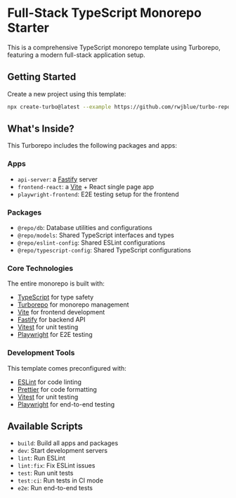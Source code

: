 # Full-Stack TypeScript Monorepo Starter

This is a comprehensive TypeScript monorepo template using Turborepo, featuring
a modern full-stack application setup.

## Getting Started

Create a new project using this template:

```sh
npx create-turbo@latest --example https://github.com/rwjblue/turbo-repo-rwjblue-kitchen-sink
```

## What's Inside?

This Turborepo includes the following packages and apps:

### Apps

- `api-server`: a [Fastify](https://fastify.io/) server
- `frontend-react`: a [Vite](https://vitejs.dev/) + React single page app
- `playwright-frontend`: E2E testing setup for the frontend

### Packages

- `@repo/db`: Database utilities and configurations
- `@repo/models`: Shared TypeScript interfaces and types
- `@repo/eslint-config`: Shared ESLint configurations
- `@repo/typescript-config`: Shared TypeScript configurations

### Core Technologies

The entire monorepo is built with:

- [TypeScript](https://www.typescriptlang.org/) for type safety
- [Turborepo](https://turbo.build/repo) for monorepo management
- [Vite](https://vitejs.dev/) for frontend development
- [Fastify](https://fastify.io/) for backend API
- [Vitest](https://vitest.dev/) for unit testing
- [Playwright](https://playwright.dev/) for E2E testing

### Development Tools

This template comes preconfigured with:

- [ESLint](https://eslint.org/) for code linting
- [Prettier](https://prettier.io) for code formatting
- [Vitest](https://vitest.dev) for unit testing
- [Playwright](https://playwright.dev) for end-to-end testing

## Available Scripts

- `build`: Build all apps and packages
- `dev`: Start development servers
- `lint`: Run ESLint
- `lint:fix`: Fix ESLint issues
- `test`: Run unit tests
- `test:ci`: Run tests in CI mode
- `e2e`: Run end-to-end tests
